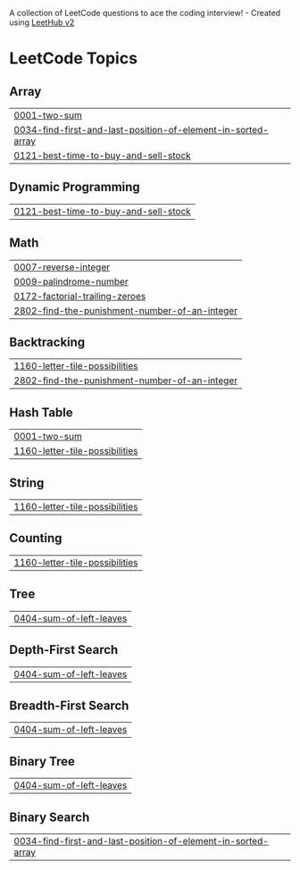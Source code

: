 A collection of LeetCode questions to ace the coding interview! - Created using [LeetHub v2](https://github.com/arunbhardwaj/LeetHub-2.0)
<!---LeetCode Topics Start-->
# LeetCode Topics
## Array
|  |
| ------- |
| [0001-two-sum](https://github.com/gtm001/LeetCode-Solutions/tree/master/0001-two-sum) |
| [0034-find-first-and-last-position-of-element-in-sorted-array](https://github.com/gtm001/LeetCode-Solutions/tree/master/0034-find-first-and-last-position-of-element-in-sorted-array) |
| [0121-best-time-to-buy-and-sell-stock](https://github.com/gtm001/LeetCode-Solutions/tree/master/0121-best-time-to-buy-and-sell-stock) |
## Dynamic Programming
|  |
| ------- |
| [0121-best-time-to-buy-and-sell-stock](https://github.com/gtm001/LeetCode-Solutions/tree/master/0121-best-time-to-buy-and-sell-stock) |
## Math
|  |
| ------- |
| [0007-reverse-integer](https://github.com/gtm001/LeetCode-Solutions/tree/master/0007-reverse-integer) |
| [0009-palindrome-number](https://github.com/gtm001/LeetCode-Solutions/tree/master/0009-palindrome-number) |
| [0172-factorial-trailing-zeroes](https://github.com/gtm001/LeetCode-Solutions/tree/master/0172-factorial-trailing-zeroes) |
| [2802-find-the-punishment-number-of-an-integer](https://github.com/gtm001/LeetCode-Solutions/tree/master/2802-find-the-punishment-number-of-an-integer) |
## Backtracking
|  |
| ------- |
| [1160-letter-tile-possibilities](https://github.com/gtm001/LeetCode-Solutions/tree/master/1160-letter-tile-possibilities) |
| [2802-find-the-punishment-number-of-an-integer](https://github.com/gtm001/LeetCode-Solutions/tree/master/2802-find-the-punishment-number-of-an-integer) |
## Hash Table
|  |
| ------- |
| [0001-two-sum](https://github.com/gtm001/LeetCode-Solutions/tree/master/0001-two-sum) |
| [1160-letter-tile-possibilities](https://github.com/gtm001/LeetCode-Solutions/tree/master/1160-letter-tile-possibilities) |
## String
|  |
| ------- |
| [1160-letter-tile-possibilities](https://github.com/gtm001/LeetCode-Solutions/tree/master/1160-letter-tile-possibilities) |
## Counting
|  |
| ------- |
| [1160-letter-tile-possibilities](https://github.com/gtm001/LeetCode-Solutions/tree/master/1160-letter-tile-possibilities) |
## Tree
|  |
| ------- |
| [0404-sum-of-left-leaves](https://github.com/gtm001/LeetCode-Solutions/tree/master/0404-sum-of-left-leaves) |
## Depth-First Search
|  |
| ------- |
| [0404-sum-of-left-leaves](https://github.com/gtm001/LeetCode-Solutions/tree/master/0404-sum-of-left-leaves) |
## Breadth-First Search
|  |
| ------- |
| [0404-sum-of-left-leaves](https://github.com/gtm001/LeetCode-Solutions/tree/master/0404-sum-of-left-leaves) |
## Binary Tree
|  |
| ------- |
| [0404-sum-of-left-leaves](https://github.com/gtm001/LeetCode-Solutions/tree/master/0404-sum-of-left-leaves) |
## Binary Search
|  |
| ------- |
| [0034-find-first-and-last-position-of-element-in-sorted-array](https://github.com/gtm001/LeetCode-Solutions/tree/master/0034-find-first-and-last-position-of-element-in-sorted-array) |
<!---LeetCode Topics End-->